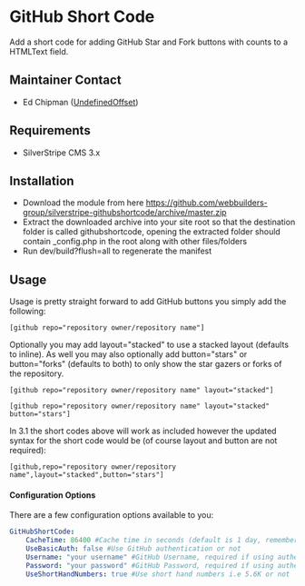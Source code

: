 GitHub Short Code
=================
Add a short code for adding GitHub Star and Fork buttons with counts to a HTMLText field.

## Maintainer Contact
* Ed Chipman ([UndefinedOffset](https://github.com/UndefinedOffset))

## Requirements
* SilverStripe CMS 3.x


## Installation
* Download the module from here https://github.com/webbuilders-group/silverstripe-githubshortcode/archive/master.zip
* Extract the downloaded archive into your site root so that the destination folder is called githubshortcode, opening the extracted folder should contain _config.php in the root along with other files/folders
* Run dev/build?flush=all to regenerate the manifest


## Usage
Usage is pretty straight forward to add GitHub buttons you simply add the following:
```
[github repo="repository owner/repository name"]
```

Optionally you may add layout="stacked" to use a stacked layout (defaults to inline). As well you may also optionally add button="stars" or button="forks" (defaults to both) to only show the star gazers or forks of the repository.
```
[github repo="repository owner/repository name" layout="stacked"]

[github repo="repository owner/repository name" layout="stacked" button="stars"]
```

In 3.1 the short codes above will work as included however the updated syntax for the short code would be (of course layout and button are not required):
```
[github,repo="repository owner/repository name",layout="stacked",button="stars"]
```


#### Configuration Options
There are a few configuration options available to you:

```yml
GitHubShortCode:
    CacheTime: 86400 #Cache time in seconds (default is 1 day, remember the GitHub api is rate limited)
    UseBasicAuth: false #Use GitHub authentication or not
    Username: "your username" #GitHub Username, required if using authentication
    Password: "your password" #GitHub Password, required if using authentication
    UseShortHandNumbers: true #Use short hand numbers i.e 5.6K or not
```
